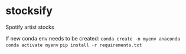 # stocksify
Spotify artist stocks

If new conda env needs to be created:
`conda create -n myenv anaconda`
`conda activate myenv`
`pip install -r requirements.txt`
